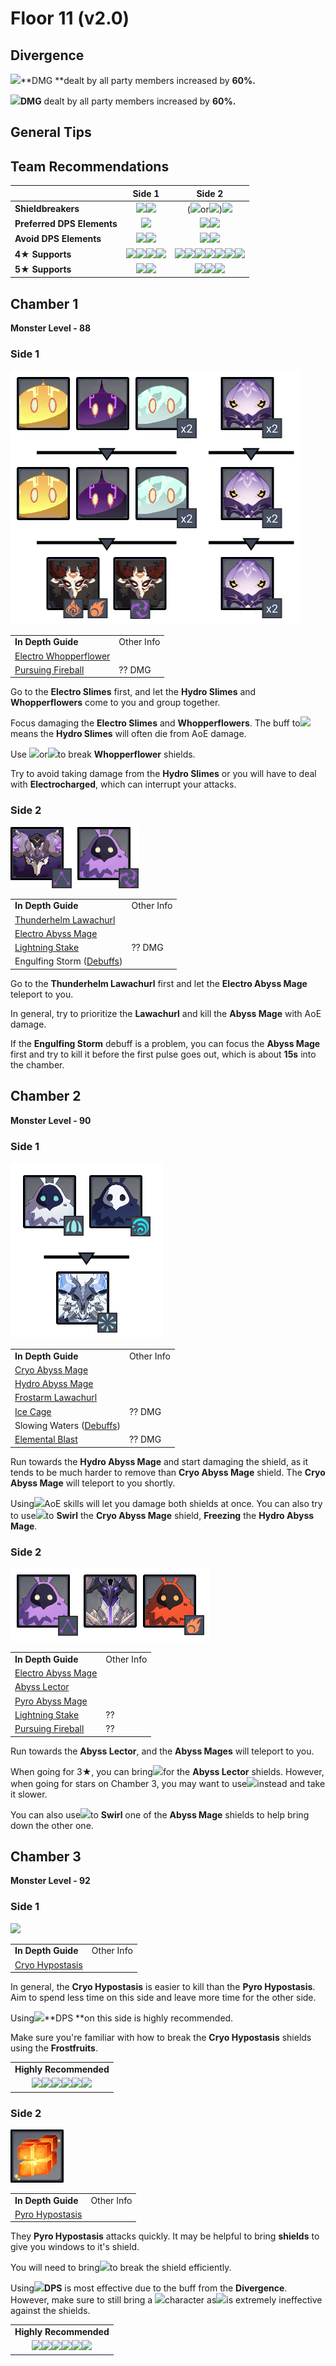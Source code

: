 # Floor 11 (v2.0)

## Divergence

![](../../.gitbook/assets/pyro\_small.png)\*\*DMG \*\*dealt by all party members increased by **60%.**

![](../../.gitbook/assets/cryo\_small.png)**DMG** dealt by all party members increased by **60%.**

## General Tips

## Team Recommendations

|                            |                                                                                                          Side 1                                                                                                          |                                                                                                                                                                                          Side 2                                                                                                                                                                                          |
| -------------------------- | :----------------------------------------------------------------------------------------------------------------------------------------------------------------------------------------------------------------------: | :--------------------------------------------------------------------------------------------------------------------------------------------------------------------------------------------------------------------------------------------------------------------------------------------------------------------------------------------------------------------------------------: |
| **Shieldbreakers**         |                                                                   ![](../../.gitbook/assets/pyro\_small.png)![](../../.gitbook/assets/cryo\_small.png)                                                                   |                                                                                                                            (![](../../.gitbook/assets/pyro\_small.png)or![](../../.gitbook/assets/cryo\_small.png))![](../../.gitbook/assets/hydro\_small.png)                                                                                                                           |
| **Preferred DPS Elements** |                                                                                        ![](../../.gitbook/assets/pyro\_small.png)                                                                                        |                                                                                                                                                   ![](../../.gitbook/assets/hydro\_small.png)![](../../.gitbook/assets/cryo\_small.png)                                                                                                                                                  |
| **Avoid DPS Elements**     |                                                                  ![](../../.gitbook/assets/cryo\_small.png)![](../../.gitbook/assets/electro\_small.png)                                                                 |                                                                                                                                                  ![](../../.gitbook/assets/pyro\_small.png)![](../../.gitbook/assets/electro\_small.png)                                                                                                                                                 |
| **4**★ **Supports**        | ![](../../.gitbook/assets/ui\_avataricon\_bennett.png)![](../../.gitbook/assets/ui\_avataricon\_xiangling.png)![](../../.gitbook/assets/ui\_avataricon\_diona.png)![](../../.gitbook/assets/ui\_avataricon\_sucrose.png) | ![](../../.gitbook/assets/ui\_avataricon\_bennett.png)![](../../.gitbook/assets/ui\_avataricon\_xinyan.png)![](../../.gitbook/assets/ui\_avataricon\_barbara.png)![](../../.gitbook/assets/ui\_avataricon\_xingqiu.png)![](../../.gitbook/assets/ui\_avataricon\_chongyun.png)![](../../.gitbook/assets/ui\_avataricon\_kaeya.png)![](../../.gitbook/assets/ui\_avataricon\_rosaria.png) |
| **5**★ **Supports**        |                                                         ![](../../.gitbook/assets/ui\_avataricon\_kazuha.png)![](../../.gitbook/assets/ui\_avataricon\_venti.png)                                                        |                                                                                                               ![](../../.gitbook/assets/ui\_avataricon\_jean.png)![](../../.gitbook/assets/ui\_avataricon\_mona.png)![](../../.gitbook/assets/ui\_avataricon\_zhongli.png)                                                                                                               |

## Chamber 1

**Monster Level - 88**

### Side 1

![](../../.gitbook/assets/11-1-1v20.png)

|                                                                          |            |
| ------------------------------------------------------------------------ | ---------- |
| **In Depth Guide**                                                       | Other Info |
| [Electro Whopperflower](../../monsters/animals/electro-whopperflower.md) |            |
| [Pursuing Fireball](../../mechanics/auras/pursuing-fireball.md)          | ?? DMG     |

Go to the **Electro Slimes** first, and let the **Hydro Slimes** and **Whopperflowers** come to you and group together.

Focus damaging the **Electro Slimes** and **Whopperflowers**. The buff to![](../../.gitbook/assets/pyro\_small.png)means the **Hydro Slimes** will often die from AoE damage.

Use ![](../../.gitbook/assets/pyro\_small.png)or![](../../.gitbook/assets/cryo\_small.png)to break **Whopperflower** shields.

Try to avoid taking damage from the **Hydro Slimes** or you will have to deal with **Electrocharged**, which can interrupt your attacks.

### Side 2

![](../../.gitbook/assets/11-1-2v20.png)

|                                                                             |            |
| --------------------------------------------------------------------------- | ---------- |
| **In Depth Guide**                                                          | Other Info |
| [Thunderhelm Lawachurl](../../monsters/hilichurls/thunderhelm-lawachurl.md) |            |
| [Electro Abyss Mage](../../monsters/abyss-order/electro-abyss-mage.md)      |            |
| [Lightning Stake](../../mechanics/auras/lightning-stake.md)                 | ?? DMG     |
| Engulfing Storm ([Debuffs](../../mechanics/debuffs/))                       |            |

Go to the **Thunderhelm Lawachurl** first and let the **Electro Abyss Mage** teleport to you.

In general, try to prioritize the **Lawachurl** and kill the **Abyss Mage** with AoE damage.

If the **Engulfing Storm** debuff is a problem, you can focus the **Abyss Mage** first and try to kill it before the first pulse goes out, which is about **15s** into the chamber.

## Chamber 2

**Monster Level - 90**

### Side 1

![](../../.gitbook/assets/11-2-1v20.png)

|                                                                       |            |
| --------------------------------------------------------------------- | ---------- |
| **In Depth Guide**                                                    | Other Info |
| [Cryo Abyss Mage](../../monsters/abyss-order/cryo-abyss-mage.md)      |            |
| [Hydro Abyss Mage](../../monsters/abyss-order/hydro-abyss-mage.md)    |            |
| [Frostarm Lawachurl](../../monsters/hilichurls/frostarm-lawachurl.md) |            |
| [Ice Cage](../../mechanics/auras/ice-cage.md)                         | ?? DMG     |
| Slowing Waters ([Debuffs](../../mechanics/debuffs/))                  |            |
| [Elemental Blast](../../mechanics/auras/elemental-blast.md)           | ?? DMG     |

Run towards the **Hydro Abyss Mage** and start damaging the shield, as it tends to be much harder to remove than **Cryo Abyss Mage** shield. The **Cryo Abyss Mage** will teleport to you shortly.

Using![](../../.gitbook/assets/pyro\_small.png)AoE skills will let you damage both shields at once. You can also try to use![](../../.gitbook/assets/anemo\_small.png)to **Swirl** the **Cryo Abyss Mage** shield, **Freezing** the **Hydro Abyss Mage**.

### Side 2

![](../../.gitbook/assets/11-2-2v20.png)

|                                                                        |            |
| ---------------------------------------------------------------------- | ---------- |
| **In Depth Guide**                                                     | Other Info |
| [Electro Abyss Mage](../../monsters/abyss-order/electro-abyss-mage.md) |            |
| [Abyss Lector](../../monsters/abyss-order/abyss-lector.md)             |            |
| [Pyro Abyss Mage](../../monsters/abyss-order/pyro-abyss-mage.md)       |            |
| [Lightning Stake](../../mechanics/auras/lightning-stake.md)            | ??         |
| [Pursuing Fireball](../../mechanics/auras/pursuing-fireball.md)        | ??         |

Run towards the **Abyss Lector**, and the **Abyss Mages** will teleport to you.

When going for 3★, you can bring![](../../.gitbook/assets/pyro\_small.png)for the **Abyss Lector** shields. However, when going for stars on Chamber 3, you may want to use![](../../.gitbook/assets/cryo\_small.png)instead and take it slower.

You can also use![](../../.gitbook/assets/anemo\_small.png)to **Swirl** one of the **Abyss Mage** shields to help bring down the other one.

## Chamber 3

**Monster Level - 92**

### Side 1

![](../../.gitbook/assets/hypostasis-cryo.png)

|                                                             |            |
| ----------------------------------------------------------- | ---------- |
| **In Depth Guide**                                          | Other Info |
| [Cryo Hypostasis](../../monsters/elites/cryo-hypostasis.md) |            |

In general, the **Cryo Hypostasis** is easier to kill than the **Pyro Hypostasis**. Aim to spend less time on this side and leave more time for the other side.

Using![](../../.gitbook/assets/pyro\_small.png)\*\*DPS \*\*on this side is highly recommended.

Make sure you're familiar with how to break the **Cryo Hypostasis** shields using the **Frostfruits**.

|                                                                                                                                                                                                                                                                                                                                |
| :----------------------------------------------------------------------------------------------------------------------------------------------------------------------------------------------------------------------------------------------------------------------------------------------------------------------------: |
|                                                                                                                                                     **Highly Recommended**                                                                                                                                                     |
| ![](../../.gitbook/assets/ui\_avataricon\_bennett.png)![](../../.gitbook/assets/ui\_avataricon\_diluc.png)![](../../.gitbook/assets/ui\_avataricon\_klee.png)![](../../.gitbook/assets/ui\_avataricon\_hutao.png)![](../../.gitbook/assets/ui\_avataricon\_xiangling.png)![](../../.gitbook/assets/ui\_avataricon\_yanfei.png) |

### Side 2

![](../../.gitbook/assets/hypostasis-pyro-.png)

|                                                             |            |
| ----------------------------------------------------------- | ---------- |
| **In Depth Guide**                                          | Other Info |
| [Pyro Hypostasis](../../monsters/elites/pyro-hypostasis.md) |            |

They **Pyro Hypostasis** attacks quickly. It may be helpful to bring **shields** to give you windows to it's shield.

You will need to bring![](../../.gitbook/assets/hydro\_small.png)to break the shield efficiently.

Using![](../../.gitbook/assets/cryo\_small.png)**DPS** is most effective due to the buff from the **Divergence**. However, make sure to still bring a ![](../../.gitbook/assets/hydro\_small.png)character as![](../../.gitbook/assets/cryo\_small.png)is extremely ineffective against the shields.

|                                                                                                                                                                                                                                                                                                                                 |
| :-----------------------------------------------------------------------------------------------------------------------------------------------------------------------------------------------------------------------------------------------------------------------------------------------------------------------------: |
|                                                                                                                                                      **Highly Recommended**                                                                                                                                                     |
| ![](../../.gitbook/assets/ui\_avataricon\_ayaka.png)![](../../.gitbook/assets/ui\_avataricon\_ganyu.png)![](../../.gitbook/assets/ui\_avataricon\_barbara.png)![](../../.gitbook/assets/ui\_avataricon\_mona.png)![](../../.gitbook/assets/ui\_avataricon\_tartaglia.png)![](../../.gitbook/assets/ui\_avataricon\_xingqiu.png) |
